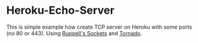 # Heroku-Echo-Server
This is simple example how create TCP server on Heroku with some ports (no 80 or 443). Using [Ruppell's Sockets](https://addons.heroku.com/ruppells-sockets) and [Tornado](http://www.tornadoweb.org).
